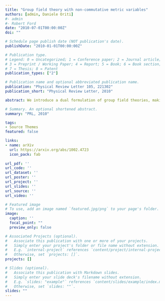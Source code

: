 ```yaml
---
title: "Group field theory with non-commutative metric variables"
authors: [admin, Daniele Oriti]
#- admin
#- Robert Ford
date: "2010-07-01T00:00:00Z"
doi: ""

# Schedule page publish date (NOT publication's date).
publishDate: "2010-01-01T00:00:00Z"

# Publication type.
# Legend: 0 = Uncategorized; 1 = Conference paper; 2 = Journal article;
# 3 = Preprint / Working Paper; 4 = Report; 5 = Book; 6 = Book section;
# 7 = Thesis; 8 = Patent
publication_types: ["2"]

# Publication name and optional abbreviated publication name.
publication: "Physical Review Letter 105, 221302"
publication_short: "Physical Review Letter, 2010"

abstract: We introduce a dual formulation of group field theories, making them a type of non-commutative field theories. In this formulation, the variables of the field are Lie algebra variables with a clear interpretation in terms of simplicial geometry. For Ooguri-type models, the Feynman amplitudes are simplicial path integrals for BF theories. This formulation suggests ways to impose the simplicity constraints involved in BF formulations of 4d gravity directly at the level of the group field theory action. We illustrate this by giving a new GFT definition of the Barrett-Crane model.

# Summary. An optional shortened abstract.
summary: "PRL, 2010"

tags:
- Source Themes
featured: false

links:
- name: arXiv
  url: https://arxiv.org/abs/1002.4723
  icon_pack: fab
  
url_pdf: ''
url_code: ''
url_dataset: ''
url_poster: ''
url_project: ''
url_slides: ''
url_source: ''
url_video: ''

# Featured image
# To use, add an image named `featured.jpg/png` to your page's folder. 
image:
  caption: ''
  focal_point: ""
  preview_only: false

# Associated Projects (optional).
#   Associate this publication with one or more of your projects.
#   Simply enter your project's folder or file name without extension.
#   E.g. `internal-project` references `content/project/internal-project/index.md`.
#   Otherwise, set `projects: []`.
projects: []

# Slides (optional).
#   Associate this publication with Markdown slides.
#   Simply enter your slide deck's filename without extension.
#   E.g. `slides: "example"` references `content/slides/example/index.md`.
#   Otherwise, set `slides: ""`.
slides: ""
---
```

